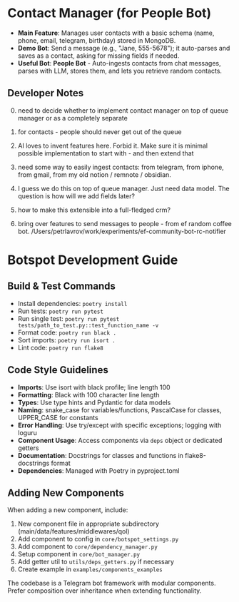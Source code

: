 # Contact Manager (for People Bot)

- **Main Feature**: Manages user contacts with a basic schema (name, phone, email, telegram, birthday) stored in MongoDB.
- **Demo Bot**: Send a message (e.g., "Jane, 555-5678"); it auto-parses and saves as a contact, asking for missing fields if needed.
- **Useful Bot**: **People Bot** - Auto-ingests contacts from chat messages, parses with LLM, stores them, and lets you retrieve random contacts.

## Developer Notes

0) need to decide whether to implement contact manager on top of queue manager or as a completely separate

1) for contacts - people should never get out of the queue

2) AI loves to invent features here. Forbid it. Make sure it is minimal possible implementation to start with - and then extend that

3) need some way to easily ingest contacts: from telegram, from iphone, from gmail, from my old notion / remnote / obsidian.

4) I guess we do this on top of queue manager. Just need data model. The question is how will we add fields later?

5) how to make this extensible into a full-fledged crm?

6) bring over features to send messages to people - from ef random coffee bot. /Users/petrlavrov/work/experiments/ef-community-bot-rc-notifier

# Botspot Development Guide

## Build & Test Commands
- Install dependencies: `poetry install`
- Run tests: `poetry run pytest`
- Run single test: `poetry run pytest tests/path_to_test.py::test_function_name -v`
- Format code: `poetry run black .`
- Sort imports: `poetry run isort .`
- Lint code: `poetry run flake8`

## Code Style Guidelines
- **Imports**: Use isort with black profile; line length 100
- **Formatting**: Black with 100 character line length
- **Types**: Use type hints and Pydantic for data models
- **Naming**: snake_case for variables/functions, PascalCase for classes, UPPER_CASE for constants
- **Error Handling**: Use try/except with specific exceptions; logging with loguru
- **Component Usage**: Access components via `deps` object or dedicated getters
- **Documentation**: Docstrings for classes and functions in flake8-docstrings format
- **Dependencies**: Managed with Poetry in pyproject.toml

## Adding New Components
When adding a new component, include:
1. New component file in appropriate subdirectory (main/data/features/middlewares/qol)
2. Add component to config in `core/botspot_settings.py`
3. Add component to `core/dependency_manager.py`
4. Setup component in `core/bot_manager.py`
5. Add getter util to `utils/deps_getters.py` if necessary
6. Create example in `examples/components_examples`

The codebase is a Telegram bot framework with modular components. Prefer composition over inheritance when extending functionality.